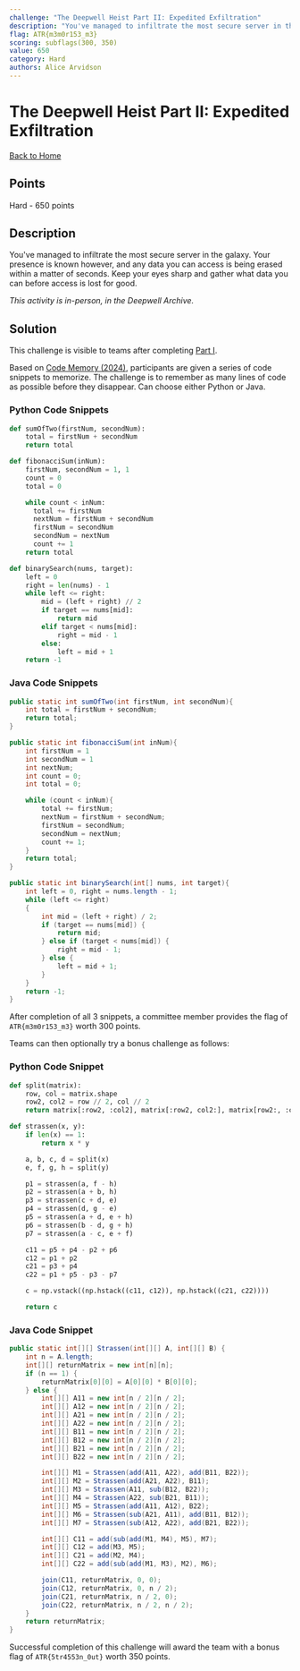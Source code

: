 ```yaml
---
challenge: "The Deepwell Heist Part II: Expedited Exfiltration"
description: "You've managed to infiltrate the most secure server in the galaxy. Your presence is known however, and any data you can access is being erased within a matter of seconds. Keep your eyes sharp and gather what data you can before access is lost for good.\n\n*This activity is in-person, in the Deepwell Archive.*"
flag: ATR{m3m0r153_m3}
scoring: subflags(300, 350)
value: 650
category: Hard
authors: Alice Arvidson
---
```


# The Deepwell Heist Part II: Expedited Exfiltration

[Back to Home](../../README.md)

## Points

Hard - 650 points

## Description

You've managed to infiltrate the most secure server in the galaxy. Your presence is known however, and any data you can access is being erased within a matter of seconds. Keep your eyes sharp and gather what data you can before access is lost for good.

*This activity is in-person, in the Deepwell Archive.*

## Solution

This challenge is visible to teams after completing [Part I](../../medium/the_deepwell_heist_part_i_invisible_infiltration/README.md).

Based on [Code Memory (2024)](../../../2024/medium/code_memory/README.md), participants are given a series of code snippets to memorize. The challenge is to remember as many lines of code as possible before they disappear. Can choose either Python or Java.

### Python Code Snippets

```python
def sumOfTwo(firstNum, secondNum):
    total = firstNum + secondNum
    return total
```

```python
def fibonacciSum(inNum):
    firstNum, secondNum = 1, 1
    count = 0
    total = 0

    while count < inNum:
      total += firstNum
      nextNum = firstNum + secondNum
      firstNum = secondNum
      secondNum = nextNum
      count += 1
    return total
```

```python
def binarySearch(nums, target):
    left = 0
    right = len(nums) - 1
    while left <= right:
        mid = (left + right) // 2
        if target == nums[mid]:
            return mid
        elif target < nums[mid]:
            right = mid - 1
        else:
            left = mid + 1
    return -1
```

### Java Code Snippets

```java
public static int sumOfTwo(int firstNum, int secondNum){
    int total = firstNum + secondNum;
    return total;
}
```

```java
public static int fibonacciSum(int inNum){
    int firstNum = 1
    int secondNum = 1
    int nextNum;
    int count = 0;
    int total = 0;

    while (count < inNum){
        total += firstNum;
        nextNum = firstNum + secondNum;
        firstNum = secondNum;
        secondNum = nextNum;
        count += 1;
    }
    return total;
}
```

```java
public static int binarySearch(int[] nums, int target){
    int left = 0, right = nums.length - 1;
    while (left <= right)
    {
        int mid = (left + right) / 2;
        if (target == nums[mid]) {
            return mid;
        } else if (target < nums[mid]) {
            right = mid - 1;
        } else {
            left = mid + 1;
        }
    }
    return -1;
}
```


After completion of all 3 snippets, a committee member provides the flag of `ATR{m3m0r153_m3}` worth 300 points. 

Teams can then optionally try a bonus challenge as follows:

### Python Code Snippet

```python
def split(matrix):
    row, col = matrix.shape
    row2, col2 = row // 2, col // 2
    return matrix[:row2, :col2], matrix[:row2, col2:], matrix[row2:, :col2], matrix[row2:, col2:]

def strassen(x, y):
    if len(x) == 1:
        return x * y

    a, b, c, d = split(x)
    e, f, g, h = split(y)

    p1 = strassen(a, f - h)
    p2 = strassen(a + b, h)
    p3 = strassen(c + d, e)
    p4 = strassen(d, g - e)
    p5 = strassen(a + d, e + h)
    p6 = strassen(b - d, g + h)
    p7 = strassen(a - c, e + f)

    c11 = p5 + p4 - p2 + p6
    c12 = p1 + p2
    c21 = p3 + p4
    c22 = p1 + p5 - p3 - p7

    c = np.vstack((np.hstack((c11, c12)), np.hstack((c21, c22))))

    return c
```

### Java Code Snippet

```java
public static int[][] Strassen(int[][] A, int[][] B) {
    int n = A.length;
    int[][] returnMatrix = new int[n][n];
    if (n == 1) {
        returnMatrix[0][0] = A[0][0] * B[0][0];
    } else {
        int[][] A11 = new int[n / 2][n / 2];
        int[][] A12 = new int[n / 2][n / 2];
        int[][] A21 = new int[n / 2][n / 2];
        int[][] A22 = new int[n / 2][n / 2];
        int[][] B11 = new int[n / 2][n / 2];
        int[][] B12 = new int[n / 2][n / 2];
        int[][] B21 = new int[n / 2][n / 2];
        int[][] B22 = new int[n / 2][n / 2];

        int[][] M1 = Strassen(add(A11, A22), add(B11, B22));
        int[][] M2 = Strassen(add(A21, A22), B11);
        int[][] M3 = Strassen(A11, sub(B12, B22));
        int[][] M4 = Strassen(A22, sub(B21, B11));
        int[][] M5 = Strassen(add(A11, A12), B22);
        int[][] M6 = Strassen(sub(A21, A11), add(B11, B12));
        int[][] M7 = Strassen(sub(A12, A22), add(B21, B22));

        int[][] C11 = add(sub(add(M1, M4), M5), M7);
        int[][] C12 = add(M3, M5);
        int[][] C21 = add(M2, M4);
        int[][] C22 = add(sub(add(M1, M3), M2), M6);

        join(C11, returnMatrix, 0, 0);
        join(C12, returnMatrix, 0, n / 2);
        join(C21, returnMatrix, n / 2, 0);
        join(C22, returnMatrix, n / 2, n / 2);
    }
    return returnMatrix;
}
```

Successful completion of this challenge will award the team with a bonus flag of `ATR{5tr4553n_0ut}` worth 350 points.
